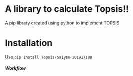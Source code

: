 # A library to calculate Topsis!!
A pip library created using python to implement TOPSIS
# Installation
Use `pip install Topsis-Saiyam-101917188`

##### Workflow


